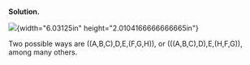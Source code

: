 **Solution.**

![](media/image1.png){width="6.03125in" height="2.0104166666666665in"}

Two possible ways are ((A,B,C),D,E,(F,G,H)), or (((A,B,C),D),E,(H,F,G)),
among many others.
